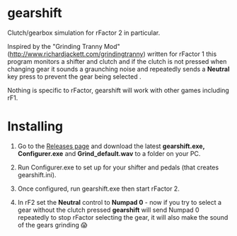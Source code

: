 # gearshift
Clutch/gearbox simulation for rFactor 2 in particular.

Inspired by the "Grinding Tranny Mod" (http://www.richardjackett.com/grindingtranny) written for rFactor 1 this program monitors a shifter and clutch and if the clutch is not pressed when changing gear it sounds a graunching noise and repeatedly sends a **Neutral** key press to prevent the gear being selected .

Nothing is specific to rFactor, gearshift will work with other games including rF1.

# Installing
1. Go to the [Releases page](releases) and download the latest **gearshift.exe, Configurer.exe** and **Grind_default.wav** to a folder on your PC.

2. Run Configurer.exe to set up for your shifter and pedals (that creates gearshift.ini).

3. Once configured, run gearshift.exe then start rFactor 2.  

4. In rF2 set the **Neutral** control to **Numpad 0** - now if you try to select a gear without the clutch pressed **gearshift** will send Numpad 0 repeatedly to stop rFactor selecting the gear, it will also make the sound of the gears grinding :scream:

